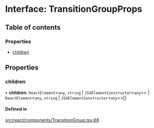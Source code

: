 # Interface: TransitionGroupProps

## Table of contents

### Properties

- [children](TransitionGroupProps.md#children)

## Properties

### children

• **children**: `ReactElement`<`any`, `string` \| `JSXElementConstructor`<`any`\>\> \| `ReactElement`<`any`, `string` \| `JSXElementConstructor`<`any`\>\>[]

#### Defined in

[src/react/components/TransitionGroup.tsx:68](https://github.com/inokawa/react-animatable/blob/23c2c4a/src/react/components/TransitionGroup.tsx#L68)
